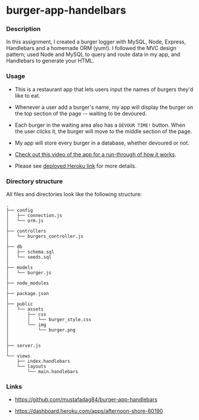 
# burger-app-handelbars

### Description

In this assignment, I created a burger logger with MySQL, Node, Express, Handlebars and a homemade ORM (yum!). I followed the MVC design pattern; used Node and MySQL to query and route data in my app, and Handlebars to generate your HTML.

### Usage

* This is a restaurant app that lets users input the names of burgers they'd like to eat.

* Whenever a user add a burger's name, my app will display the burger on the top section of the page -- waiting to be devoured.

* Each burger in the waiting area also has a `DEVOUR TIME!` button. When the user clicks it, the burger will move to the middle section of the page.

* My app will store every burger in a database, whether devoured or not.

* [Check out this video of the app for a run-through of how it works](https://drive.google.com/file/d/1JAfKCsFsciCzCfS0CqcLSZn3nBd4Yfco/view).

* Please see [deployed Heroku link](https://dashboard.heroku.com/apps/afternoon-shore-60190) for more details.


### Directory structure

All files and directories look like the following structure:

```
.
├── config
│   ├── connection.js
│   └── orm.js
│ 
├── controllers
│   └── burgers_controller.js
│
├── db
│   ├── schema.sql
│   └── seeds.sql
│
├── models
│   └── burger.js
│ 
├── node_modules
│ 
├── package.json
│
├── public
│   └── assets
│       ├── css
│       │   └── burger_style.css
│       └── img
│           └── burger.png
│   
│
├── server.js
│
└── views
    ├── index.handlebars
    └── layouts
        └── main.handlebars
```
### Links
* https://github.com/mustafadag84/burger-app-handlebars

* https://dashboard.heroku.com/apps/afternoon-shore-60190





